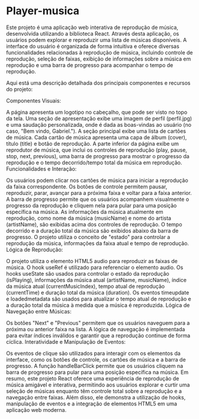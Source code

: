 # Player-musica
Este projeto é uma aplicação web interativa de reprodução de música, desenvolvida utilizando a biblioteca React. Através desta aplicação, os usuários podem explorar e reproduzir uma lista de músicas disponíveis. A interface do usuário é organizada de forma intuitiva e oferece diversas funcionalidades relacionadas à reprodução de música, incluindo controle de reprodução, seleção de faixas, exibição de informações sobre a música em reprodução e uma barra de progresso para acompanhar o tempo de reprodução.

Aqui está uma descrição detalhada dos principais componentes e recursos do projeto:

Componentes Visuais:

A página apresenta um logotipo no cabeçalho, que pode ser visto no topo da tela.
Uma seção de apresentação exibe uma imagem de perfil (perfil.jpg) e uma saudação personalizada, onde é dada as boas-vindas ao usuário (no caso, "Bem vindo, Gabriel.").
A seção principal exibe uma lista de cartões de música. Cada cartão de música apresenta uma capa de álbum (cover), título (title) e botão de reprodução.
A parte inferior da página exibe um reprodutor de música, que inclui os controles de reprodução (play, pause, stop, next, previous), uma barra de progresso para mostrar o progresso da reprodução e o tempo decorrido/tempo total da música em reprodução.
Funcionalidades e Interação:

Os usuários podem clicar nos cartões de música para iniciar a reprodução da faixa correspondente.
Os botões de controle permitem pausar, reproduzir, parar, avançar para a próxima faixa e voltar para a faixa anterior.
A barra de progresso permite que os usuários acompanhem visualmente o progresso da reprodução e cliquem nela para pular para uma posição específica na música.
As informações da música atualmente em reprodução, como nome da música (musicName) e nome do artista (artistName), são exibidas acima dos controles de reprodução.
O tempo decorrido e a duração total da música são exibidos abaixo da barra de progresso.
O projeto utiliza o conceito de "estado" para controlar a reprodução da música, informações da faixa atual e tempo de reprodução.
Lógica de Reprodução:

O projeto utiliza o elemento HTML5 audio para reproduzir as faixas de música.
O hook useRef é utilizado para referenciar o elemento audio.
Os hooks useState são usados para controlar o estado da reprodução (isPlaying), informações da música atual (artistName, musicName), índice da música atual (currentMusicIndex), tempo atual de reprodução (currentTime) e duração total da música (duration).
Os eventos timeupdate e loadedmetadata são usados para atualizar o tempo atual de reprodução e a duração total da música à medida que a música é reproduzida.
Lógica de Navegação entre Músicas:

Os botões "Next" e "Previous" permitem que os usuários naveguem para a próxima ou anterior faixa na lista.
A lógica de navegação é implementada para evitar índices inválidos e garantir que a reprodução continue de forma cíclica.
Interatividade e Manipulação de Eventos:

Os eventos de clique são utilizados para interagir com os elementos da interface, como os botões de controle, os cartões de música e a barra de progresso.
A função handleBarClick permite que os usuários cliquem na barra de progresso para pular para uma posição específica na música.
Em resumo, este projeto React oferece uma experiência de reprodução de música amigável e interativa, permitindo aos usuários explorar e curtir uma seleção de músicas enquanto têm controle total sobre a reprodução e a navegação entre faixas. Além disso, ele demonstra a utilização de hooks, manipulação de eventos e a integração de elementos HTML5 em uma aplicação web moderna.
